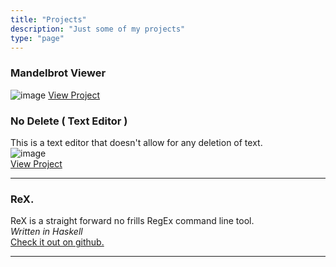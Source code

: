 ```yaml
---
title: "Projects"
description: "Just some of my projects"
type: "page"
---
```


### Mandelbrot Viewer
![image](/images/mandelbrot-viewer.png)
[View Project](/projects/mandel.html)
### No Delete ( Text Editor )

This is a text editor that doesn't allow for any deletion of text.  
![image](/images/no-delete.png)  
[View Project](https://www.no-delete.com)

---

### ReX.

ReX is a straight forward no frills RegEx command line tool.  
_Written in Haskell_  
[Check it out on github.](https://github.com/chandler-barlow/ReX)

---

